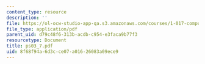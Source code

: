 ```yaml
---
content_type: resource
description: ''
file: https://ol-ocw-studio-app-qa.s3.amazonaws.com/courses/1-017-computing-and-data-analysis-for-environmental-applications-fall-2003/8f68f94a6d3cce07a01626083a09ece9_ps03_7.pdf
file_type: application/pdf
parent_uid: d79c48f6-313b-acdb-c954-e3faca9b77f3
resourcetype: Document
title: ps03_7.pdf
uid: 8f68f94a-6d3c-ce07-a016-26083a09ece9
---
```

